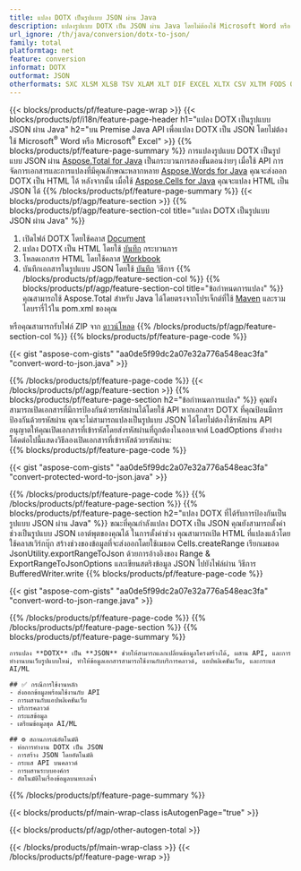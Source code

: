 ```yaml
---
title: แปลง DOTX เป็นรูปแบบ JSON ผ่าน Java
description: แปลงรูปแบบ DOTX เป็น JSON ผ่าน Java โดยไม่ต้องใช้ Microsoft Word หรือ Microsoft Excel
url_ignore: /th/java/conversion/dotx-to-json/
family: total
platformtag: net
feature: conversion
informat: DOTX
outformat: JSON
otherformats: SXC XLSM XLSB TSV XLAM XLT DIF EXCEL XLTX CSV XLTM FODS ODS XLSX
---
```

{{< blocks/products/pf/feature-page-wrap >}}
{{< blocks/products/pf/i18n/feature-page-header h1="แปลง DOTX เป็นรูปแบบ JSON ผ่าน Java" h2="บน Premise Java API เพื่อแปลง DOTX เป็น JSON โดยไม่ต้องใช้ Microsoft<sup>&reg;</sup> Word หรือ Microsoft<sup>&reg;</sup> Excel" >}}
{{% blocks/products/pf/feature-page-summary %}}
การแปลงรูปแบบ DOTX เป็นรูปแบบ JSON ผ่าน [Aspose.Total for Java](https://products.aspose.com/total/java/) เป็นกระบวนการสองขั้นตอนง่ายๆ เมื่อใช้ API การจัดการเอกสารและการแปลงที่มีคุณลักษณะหลากหลาย [Aspose.Words for Java](https://products.aspose.com/words/java/) คุณจะส่งออก DOTX เป็น HTML ได้ หลังจากนั้น เมื่อใช้ [Aspose.Cells for Java](https://products.aspose.com/cells/java/) คุณจะแปลง HTML เป็น JSON ได้
{{% /blocks/products/pf/feature-page-summary  %}}
{{< blocks/products/pf/agp/feature-section >}}
{{% blocks/products/pf/agp/feature-section-col title="แปลง DOTX เป็นรูปแบบ JSON ผ่าน Java" %}}
1. เปิดไฟล์ DOTX โดยใช้คลาส [Document](https://reference.aspose.com/words/java/com.aspose.words/Document)
2. แปลง DOTX เป็น HTML โดยใช้ [บันทึก](https://reference.aspose.com/words/java/com.aspose.words/Document#save(java.lang.String,com.aspose.words.SaveOptions) ) กระบวนการ
3. โหลดเอกสาร HTML โดยใช้คลาส [Workbook](https://reference.aspose.com/cells/java/com.aspose.cells/Workbook)
4. บันทึกเอกสารในรูปแบบ JSON โดยใช้ [บันทึก](https://reference.aspose.com/cells/java/com.aspose.cells/workbook#save(java.lang.String,%20com.aspose.cells.SaveOptions)) วิธีการ
{{% /blocks/products/pf/agp/feature-section-col %}}
{{% blocks/products/pf/agp/feature-section-col title="ข้อกำหนดการแปลง" %}}
คุณสามารถใช้ Aspose.Total สำหรับ Java ได้โดยตรงจากโปรเจ็กต์ที่ใช้ [Maven](https://releases.aspose.com/total/java/) และรวมไลบรารี่ไว้ใน pom.xml ของคุณ

หรือคุณสามารถรับไฟล์ ZIP จาก [ดาวน์โหลด](https://releases.aspose.comtotal/java)
{{% /blocks/products/pf/agp/feature-section-col %}}
{{% blocks/products/pf/feature-page-code %}}

{{< gist "aspose-com-gists" "aa0de5f99dc2a07e32a776a548eac3fa" "convert-word-to-json.java" >}}


{{% /blocks/products/pf/feature-page-code %}}
{{< /blocks/products/pf/agp/feature-section >}}
{{% blocks/products/pf/feature-page-section  h2="ข้อกำหนดการแปลง" %}}
คุณยังสามารถเปิดเอกสารที่มีการป้องกันด้วยรหัสผ่านได้โดยใช้ API หากเอกสาร DOTX ที่คุณป้อนมีการป้องกันด้วยรหัสผ่าน คุณจะไม่สามารถแปลงเป็นรูปแบบ JSON ได้โดยไม่ต้องใช้รหัสผ่าน API อนุญาตให้คุณเปิดเอกสารที่เข้ารหัสโดยส่งรหัสผ่านที่ถูกต้องในออบเจกต์ LoadOptions ตัวอย่างโค้ดต่อไปนี้แสดงวิธีลองเปิดเอกสารที่เข้ารหัสด้วยรหัสผ่าน:  
{{% blocks/products/pf/feature-page-code %}}

{{< gist "aspose-com-gists" "aa0de5f99dc2a07e32a776a548eac3fa" "convert-protected-word-to-json.java" >}}

{{% /blocks/products/pf/feature-page-code  %}}
{{% /blocks/products/pf/feature-page-section %}}
{{% blocks/products/pf/feature-page-section  h2="แปลง DOTX ที่ได้รับการป้องกันเป็นรูปแบบ JSON ผ่าน Java" %}}
ขณะที่คุณกำลังแปลง DOTX เป็น JSON คุณยังสามารถตั้งค่าช่วงเป็นรูปแบบ JSON เอาต์พุตของคุณได้ ในการตั้งค่าช่วง คุณสามารถเปิด HTML ที่แปลงแล้วโดยใช้คลาสเวิร์กบุ๊ก สร้างช่วงของข้อมูลที่จะส่งออกโดยใช้เมธอด Cells.createRange เรียกเมธอด JsonUtility.exportRangeToJson ด้วยการอ้างอิงของ Range & ExportRangeToJsonOptions และเขียนสตริงข้อมูล JSON ไปยังไฟล์ผ่าน วิธีการ BufferedWriter.write 
{{% blocks/products/pf/feature-page-code %}}

{{< gist "aspose-com-gists" "aa0de5f99dc2a07e32a776a548eac3fa" "convert-word-to-json-range.java" >}}

{{% /blocks/products/pf/feature-page-code  %}}
{{% /blocks/products/pf/feature-page-section %}}
{{% blocks/products/pf/feature-page-summary %}}
```
การแปลง **DOTX** เป็น **JSON** ช่วยให้สามารถแลกเปลี่ยนข้อมูลโครงสร้างได้, ผสาน API, และการทำงานบนเว็บรูปแบบใหม่, ทำให้ข้อมูลเอกสารสามารถใช้งานกับบริการคลาวด์, แอปพลิเคชันเว็บ, และกระแส AI/ML

## ✅ กรณีการใช้งานหลัก
- ส่งออกข้อมูลพร้อมใช้งานกับ API
- การผสานกับแอปพลิเคชันเว็บ
- บริการคลาวด์
- กระแสข้อมูล
- เตรียมข้อมูลชุด AI/ML

## ⚙️ สถานการณ์อัตโนมัติ
- ท่อการทำงาน DOTX เป็น JSON
- การสร้าง JSON โดยอัตโนมัติ
- กระแส API บนคลาวด์
- การผสานระบบองค์กร
- อัตโนมัติในเรื่องข้อมูลบนทะเลน้ำ
```
{{% /blocks/products/pf/feature-page-summary %}}
{{< blocks/products/pf/main-wrap-class isAutogenPage="true" >}}

{{< blocks/products/pf/agp/other-autogen-total >}}
 
{{< /blocks/products/pf/main-wrap-class >}}
{{< /blocks/products/pf/feature-page-wrap >}}